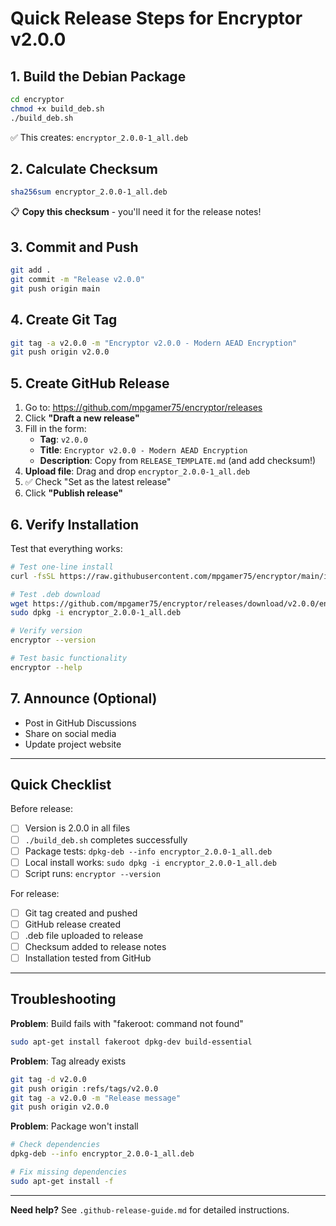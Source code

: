 # Quick Release Steps for Encryptor v2.0.0

## 1. Build the Debian Package

```bash
cd encryptor
chmod +x build_deb.sh
./build_deb.sh
```

✅ This creates: `encryptor_2.0.0-1_all.deb`

## 2. Calculate Checksum

```bash
sha256sum encryptor_2.0.0-1_all.deb
```

📋 **Copy this checksum** - you'll need it for the release notes!

## 3. Commit and Push

```bash
git add .
git commit -m "Release v2.0.0"
git push origin main
```

## 4. Create Git Tag

```bash
git tag -a v2.0.0 -m "Encryptor v2.0.0 - Modern AEAD Encryption"
git push origin v2.0.0
```

## 5. Create GitHub Release

1. Go to: https://github.com/mpgamer75/encryptor/releases
2. Click **"Draft a new release"**
3. Fill in the form:
   - **Tag**: `v2.0.0`
   - **Title**: `Encryptor v2.0.0 - Modern AEAD Encryption`
   - **Description**: Copy from `RELEASE_TEMPLATE.md` (and add checksum!)
4. **Upload file**: Drag and drop `encryptor_2.0.0-1_all.deb`
5. ✅ Check "Set as the latest release"
6. Click **"Publish release"**

## 6. Verify Installation

Test that everything works:

```bash
# Test one-line install
curl -fsSL https://raw.githubusercontent.com/mpgamer75/encryptor/main/install.sh | bash

# Test .deb download
wget https://github.com/mpgamer75/encryptor/releases/download/v2.0.0/encryptor_2.0.0-1_all.deb
sudo dpkg -i encryptor_2.0.0-1_all.deb

# Verify version
encryptor --version

# Test basic functionality
encryptor --help
```

## 7. Announce (Optional)

- Post in GitHub Discussions
- Share on social media
- Update project website

---

## Quick Checklist

Before release:
- [ ] Version is 2.0.0 in all files
- [ ] `./build_deb.sh` completes successfully
- [ ] Package tests: `dpkg-deb --info encryptor_2.0.0-1_all.deb`
- [ ] Local install works: `sudo dpkg -i encryptor_2.0.0-1_all.deb`
- [ ] Script runs: `encryptor --version`

For release:
- [ ] Git tag created and pushed
- [ ] GitHub release created
- [ ] .deb file uploaded to release
- [ ] Checksum added to release notes
- [ ] Installation tested from GitHub

---

## Troubleshooting

**Problem**: Build fails with "fakeroot: command not found"
```bash
sudo apt-get install fakeroot dpkg-dev build-essential
```

**Problem**: Tag already exists
```bash
git tag -d v2.0.0
git push origin :refs/tags/v2.0.0
git tag -a v2.0.0 -m "Release message"
git push origin v2.0.0
```

**Problem**: Package won't install
```bash
# Check dependencies
dpkg-deb --info encryptor_2.0.0-1_all.deb

# Fix missing dependencies
sudo apt-get install -f
```

---

**Need help?** See `.github-release-guide.md` for detailed instructions.


